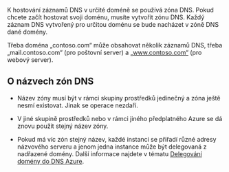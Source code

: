 K hostování záznamů DNS v určité doméně se používá zóna DNS. Pokud chcete začít hostovat svoji doménu, musíte vytvořit zónu DNS. Každý záznam DNS vytvořený pro určitou doménu se bude nacházet v zóně DNS dané domény. 

Třeba doména „contoso.com“ může obsahovat několik záznamů DNS, třeba „mail.contoso.com“ (pro poštovní server) a „www.contoso.com“ (pro webový server). 


## <a name="names"></a>O názvech zón DNS
 
- Název zóny musí být v rámci skupiny prostředků jedinečný a zóna ještě nesmí existovat. Jinak se operace nezdaří.

- V jiné skupině prostředků nebo v rámci jiného předplatného Azure se dá znovu použít stejný název zóny. 

- Pokud má víc zón stejný název, každé instanci se přiřadí různé adresy názvového serveru a jenom jedna instance může být delegovaná z nadřazené domény. Další informace najdete v tématu [Delegování domény do DNS Azure](../articles/dns/dns-domain-delegation.md).

<!--HONumber=Sep16_HO3-->


